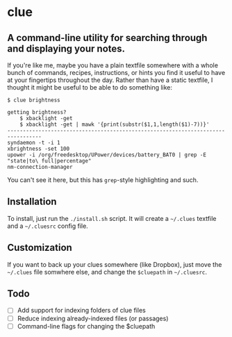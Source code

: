 # clue
## A command-line utility for searching through and displaying your notes.

If you're like me, maybe you have a plain textfile somewhere with a whole bunch of commands, recipes, instructions, or hints you find it useful to have at your fingertips throughout the day. Rather than have a static textfile, I thought it might be useful to be able to do something like:

    $ clue brightness

    getting brightness?
        $ xbacklight -get
        $ xbacklight -get | mawk '{print(substr($1,1,length($1)-7))}'
    ---------------------------------------------------------------------------------
    syndaemon -t -i 1
    xbrightness -set 100
    upower -i /org/freedesktop/UPower/devices/battery_BAT0 | grep -E "state|to\ full|percentage"
    nm-connection-manager

You can't see it here, but this has `grep`-style highlighting and such.

## Installation
To install, just run the `./install.sh` script. It will create a `~/.clues` textfile and a `~/.cluesrc` config file. 

## Customization
If you want to back up your clues somewhere (like Dropbox), just move the `~/.clues` file somwhere else, and change the `$cluepath` in `~/.cluesrc`.

## Todo
- [ ] Add support for indexing folders of clue files
- [ ] Reduce indexing already-indexed files (or passages)
- [ ] Command-line flags for changing the $cluepath
